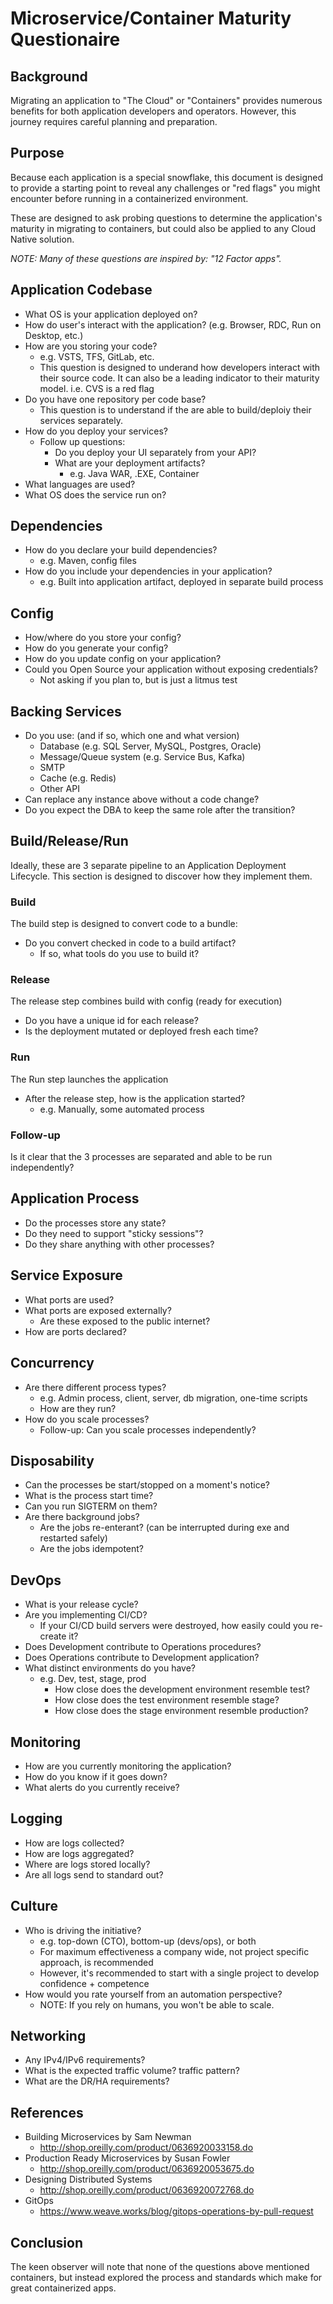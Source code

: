 # Microservice/Container Maturity Questionaire

## Background

Migrating an application to "The Cloud" or "Containers" provides numerous benefits for both application developers and operators.  However, this journey requires careful planning and preparation.

## Purpose

Because each application is a special snowflake, this document is designed to provide a starting point to reveal any challenges or "red flags" you might encounter before running in a containerized environment.

These are designed to ask probing questions to determine the application's maturity in migrating to containers, but could also be applied to any Cloud Native solution.

_NOTE: Many of these questions are inspired by: "12 Factor apps"._

## Application Codebase

* What OS is your application deployed on?
* How do user's interact with the application?  (e.g. Browser, RDC, Run on Desktop, etc.)
* How are you storing your code?
  * e.g. VSTS, TFS, GitLab, etc.
  * This question is designed to underand how developers interact with their source code.  It can also be a leading indicator to their maturity model.  i.e. CVS is a red flag
* Do you have one repository per code base?
  * This question is to understand if the are able to build/deploiy their services separately.
* How do you deploy your services?
  * Follow up questions:
    * Do you deploy your UI separately from your API?
    * What are your deployment artifacts?
      * e.g. Java WAR, .EXE, Container
* What languages are used?
* What OS does the service run on?

## Dependencies

* How do you declare your build dependencies?
  * e.g. Maven, config files
* How do you include your dependencies in your application?
  * e.g. Built into application artifact, deployed in separate build process

## Config

* How/where do you store your config?
* How do you generate your config?
* How do you update config on your application?
* Could you Open Source your application without exposing credentials?
  * Not asking if you plan to, but is just a litmus test

## Backing Services

* Do you use: (and if so, which one and what version)
  * Database (e.g. SQL Server, MySQL, Postgres, Oracle)
  * Message/Queue system (e.g. Service Bus, Kafka)
  * SMTP
  * Cache (e.g. Redis)
  * Other API
* Can replace any instance above without a code change?
* Do you expect the DBA to keep the same role after the transition?

## Build/Release/Run

Ideally, these are 3 separate pipeline to an Application Deployment Lifecycle.  This section is designed to discover how they implement them.

### Build

The build step is designed to convert code to a bundle:

* Do you convert checked in code to a build artifact?
  * If so, what tools do you use to build it?

### Release

The release step combines build with config (ready for execution)

* Do you have a unique id for each release?
* Is the deployment mutated or deployed fresh each time?

### Run

The Run step launches the application

* After the release step, how is the application started?
  * e.g. Manually, some automated process

### Follow-up

Is it clear that the 3 processes are separated and able to be run independently?

## Application Process

* Do the processes store any state?
* Do they need to support "sticky sessions"?
* Do they share anything with other processes?

## Service Exposure

* What ports are used?
* What ports are exposed externally?
  * Are these exposed to the public internet?
* How are ports declared?

## Concurrency

* Are there different process types?
  * e.g. Admin process, client, server, db migration, one-time scripts
  * How are they run?
* How do you scale processes?
  * Follow-up:  Can you scale processes independently?

## Disposability

* Can the processes be start/stopped on a moment's notice?
* What is the process start time?
* Can you run SIGTERM on them?
* Are there background jobs?
  * Are the jobs re-enterant? (can be interrupted during exe and restarted safely)
  * Are the jobs idempotent?

## DevOps

* What is your release cycle?
* Are you implementing CI/CD?
  * If your CI/CD build servers were destroyed, how easily could you re-create it?
* Does Development contribute to Operations procedures?
* Does Operations contribute to Development application?
* What distinct environments do you have?
  * e.g. Dev, test, stage, prod
    * How close does the development environment resemble test?
    * How close does the test environment resemble stage?
    * How close does the stage environment resemble production?

## Monitoring

* How are you currently monitoring the application?
* How do you know if it goes down?
* What alerts do you currently receive?

## Logging

* How are logs collected?
* How are logs aggregated?
* Where are logs stored locally?
* Are all logs send to standard out?

## Culture

* Who is driving the initiative?
  * e.g. top-down (CTO), bottom-up (devs/ops), or both
  * For maximum effectiveness a company wide, not project specific approach, is recommended
  * However, it's recommended to start with a single project to develop confidence + competence
* How would you rate yourself from an automation perspective?
  * NOTE: If you rely on humans, you won't be able to scale.

## Networking

* Any IPv4/IPv6 requirements?
* What is the expected traffic volume? traffic pattern?
* What are the DR/HA requirements?

## References

* Building Microservices by Sam Newman
  * http://shop.oreilly.com/product/0636920033158.do
* Production Ready Microservices by Susan Fowler
  * http://shop.oreilly.com/product/0636920053675.do
* Designing Distributed Systems
  * http://shop.oreilly.com/product/0636920072768.do
* GitOps
  * https://www.weave.works/blog/gitops-operations-by-pull-request

## Conclusion

The keen observer will note that none of the questions above mentioned containers, but instead explored the process and standards which make for great containerized apps.
